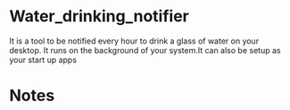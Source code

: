 # Water_drinking_notifier
It is a tool to be notified every hour to drink a glass of water on your desktop. It runs on the background of your system.It can also be setup as your start up apps 

# Notes
